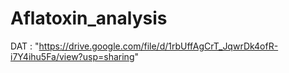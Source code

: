# Aflatoxin_analysis
DAT : "https://drive.google.com/file/d/1rbUffAgCrT_JqwrDk4ofR-i7Y4ihu5Fa/view?usp=sharing"
